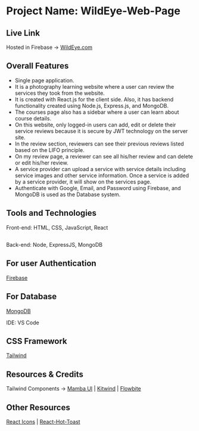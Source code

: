 # Project Name: WildEye-Web-Page

## Live Link
Hosted in Firebase -> [WildEye.com](https://wildeye-ca61d.web.app/)

## Overall Features
* Single page application.
* It is a photography learning website where a user can review the services they took from the website.
* It is created with React.js for the client side. Also, it has backend functionality created using Node.js, Express.js, and MongoDB.
* The courses page also has a sidebar where a user can learn about course details.
* On this website, only logged-in users can add, edit or delete their service reviews because it is secure by JWT technology on the server site.
* In the review section, reviewers can see their previous reviews listed based on the LIFO principle.
* On my review page, a reviewer can see all his/her review and can delete or edit his/her review.
* A service provider can upload a service with service details including service images and other service information. Once a service is added
  by a service provider, it will show on the services page.
* Authenticate with Google, Email, and Password using Firebase, and MongoDB is used as the Database system.

## Tools and Technologies
Front-end: HTML, CSS, JavaScript, React
##
Back-end: Node, ExpressJS, MongoDB

## For user Authentication
[Firebase](https://firebase.google.com/)

## For Database
[MongoDB](https://firebase.google.com/)

IDE: VS Code

## CSS Framework
[Tailwind](https://tailwindcss.com/)

## Resources & Credits
Tailwind Components -> 
[Mamba UI](https://www.mambaui.com/) |
[Kitwind](https://kitwind.io/products/kometa/components) |
[Flowbite](https://flowbite.com/)

## Other Resources

[React Icons](https://react-icons.github.io/react-icons) | [React-Hot-Toast](https://react-hot-toast.com/) 
